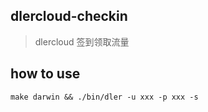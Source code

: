## dlercloud-checkin
> dlercloud 签到领取流量


## how to use

```shell
make darwin && ./bin/dler -u xxx -p xxx -s
```